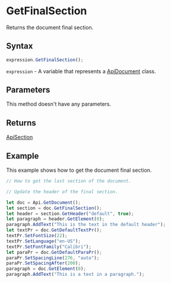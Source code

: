 # GetFinalSection

Returns the document final section.

## Syntax

```javascript
expression.GetFinalSection();
```

`expression` - A variable that represents a [ApiDocument](../ApiDocument.md) class.

## Parameters

This method doesn't have any parameters.

## Returns

[ApiSection](../../ApiSection/ApiSection.md)

## Example

This example shows how to get the document final section.

```javascript editor-docx
// How to get the last section of the document.

// Update the header of the final section.

let doc = Api.GetDocument();
let section = doc.GetFinalSection();
let header = section.GetHeader("default", true);
let paragraph = header.GetElement(0);
paragraph.AddText("This is the text in the default header");
let textPr = doc.GetDefaultTextPr();
textPr.SetFontSize(22);
textPr.SetLanguage("en-US");
textPr.SetFontFamily("Calibri");
let paraPr = doc.GetDefaultParaPr();
paraPr.SetSpacingLine(276, "auto");
paraPr.SetSpacingAfter(200);
paragraph = doc.GetElement(0);
paragraph.AddText("This is a text in a paragraph.");
```
